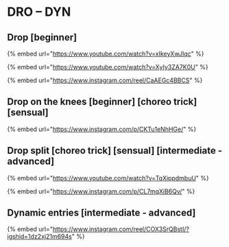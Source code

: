 # DRO – DYN

## Drop \[beginner]

{% embed url="https://www.youtube.com/watch?v=xIkeyXwJIqc" %}

{% embed url="https://www.youtube.com/watch?v=XyIy3ZA7K0U" %}

{% embed url="https://www.instagram.com/reel/CaAEGc4BBCS" %}

## Drop on the knees \[beginner] \[choreo trick] \[sensual]

{% embed url="https://www.instagram.com/p/CKTu1eNhHGe/" %}

## Drop split \[choreo trick] \[sensual] \[intermediate - advanced]

{% embed url="https://www.youtube.com/watch?v=TqXippdmbuU" %}

{% embed url="https://www.instagram.com/p/CL7mqXjB6Qv/" %}

## Dynamic entries \[intermediate - advanced]

{% embed url="https://www.instagram.com/reel/COX3SrQBstI/?igshid=1dz2xj21m694s" %}

